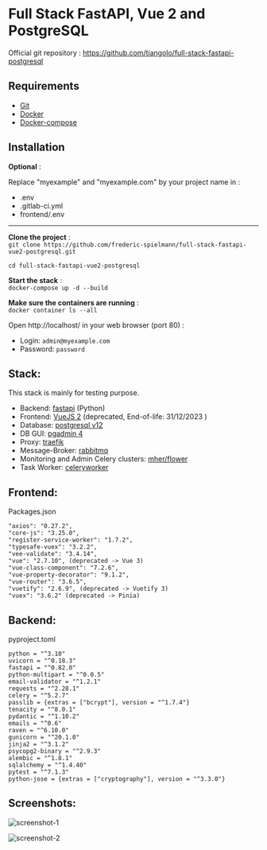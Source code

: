 
# Full Stack FastAPI, Vue 2 and PostgreSQL 

Official git repository : https://github.com/tiangolo/full-stack-fastapi-postgresql

## Requirements
- [Git](https://cli.github.com/)
- [Docker](https://www.docker.com/)
- [Docker-compose](https://docs.docker.com/compose/gettingstarted/)

## Installation
**Optional** :

Replace "myexample" and "myexample.com" by your project name in :
- .env
- .gitlab-ci.yml
- frontend/.env
---
**Clone the project** : \
``git clone https://github.com/frederic-spielmann/full-stack-fastapi-vue2-postgresql.git``

``cd full-stack-fastapi-vue2-postgresql``

**Start the stack** : \
``docker-compose up -d --build``

**Make sure the containers are running** : \
``docker container ls --all``

Open http://localhost/ in your web browser (port 80)  :
- Login: ``admin@myexample.com``
- Password: ``password``

## Stack:
This stack is mainly for testing purpose.
- Backend: [fastapi](https://fastapi.tiangolo.com/) (Python)
- Frontend: [VueJS 2](https://vuejs.org/) (deprecated, End-of-life: 31/12/2023 )
- Database: [postgresql v12](https://www.postgresql.org/)
- DB GUI: [pgadmin 4](https://www.pgadmin.org/)
- Proxy: [traefik](https://traefik.io/)
- Message-Broker: [rabbitmq](https://www.rabbitmq.com/)
- Monitoring and Admin Celery clusters: [mher/flower](https://github.com/mher/flower)
- Task Worker: [celeryworker](https://docs.celeryq.dev/en/stable/index.html)

## Frontend:
Packages.json

    "axios": "0.27.2",
    "core-js": "3.25.0",
    "register-service-worker": "1.7.2",
    "typesafe-vuex": "3.2.2",
    "vee-validate": "3.4.14",
    "vue": "2.7.10", (deprecated -> Vue 3)
    "vue-class-component": "7.2.6",
    "vue-property-decorator": "9.1.2",
    "vue-router": "3.6.5",
    "vuetify": "2.6.9", (deprecated -> Vuetify 3)
    "vuex": "3.6.2" (deprecated -> Pinia)

## Backend:
pyproject.toml

    python = "^3.10"
    uvicorn = "^0.18.3"
    fastapi = "^0.82.0"
    python-multipart = "^0.0.5"
    email-validator = "^1.2.1"
    requests = "^2.28.1"
    celery = "^5.2.7"
    passlib = {extras = ["bcrypt"], version = "^1.7.4"}
    tenacity = "^8.0.1"
    pydantic = "^1.10.2"
    emails = "^0.6"
    raven = "^6.10.0"
    gunicorn = "^20.1.0"
    jinja2 = "^3.1.2"
    psycopg2-binary = "^2.9.3"
    alembic = "^1.8.1"
    sqlalchemy = "^1.4.40"
    pytest = "^7.1.3"
    python-jose = {extras = ["cryptography"], version = "^3.3.0"}
    
    
## Screenshots:
![screenshot-1](https://user-images.githubusercontent.com/122987231/215741561-d88e4873-bf6f-4db5-b3e0-95cfee40e591.jpg)

![screenshot-2](https://user-images.githubusercontent.com/122987231/215741586-f530c523-4980-4054-a9bc-9b7da5c9d17c.jpg)
